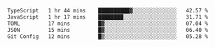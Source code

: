 
<!--START_SECTION:waka-->

```txt
TypeScript   1 hr 44 mins    ██████████▓░░░░░░░░░░░░░░   42.57 %
JavaScript   1 hr 17 mins    ████████░░░░░░░░░░░░░░░░░   31.71 %
TOML         17 mins         █▓░░░░░░░░░░░░░░░░░░░░░░░   07.04 %
JSON         15 mins         █▓░░░░░░░░░░░░░░░░░░░░░░░   06.40 %
Git Config   12 mins         █▒░░░░░░░░░░░░░░░░░░░░░░░   05.28 %
```

<!--END_SECTION:waka-->

<!--unk0e-ctrlmd-blitzh-Klöggr-https://codepen.io/nikillpop/pen/VdJjJW-->

